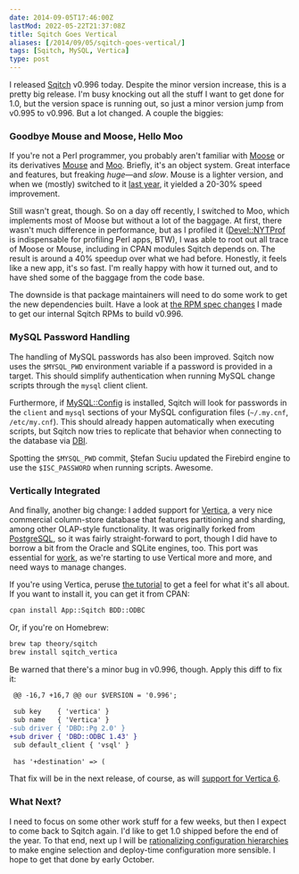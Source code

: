 ```yaml
--- 
date: 2014-09-05T17:46:00Z
lastMod: 2022-05-22T21:37:08Z
title: Sqitch Goes Vertical
aliases: [/2014/09/05/sqitch-goes-vertical/]
tags: [Sqitch, MySQL, Vertica]
type: post
---
```


I released [Sqitch] v0.996 today. Despite the minor version increase, this is
a pretty big release. I'm busy knocking out all the stuff I want to get done
for 1.0, but the version space is running out, so just a minor version jump
from v0.995 to v0.996. But a lot changed. A couple the biggies:

### Goodbye Mouse and Moose, Hello Moo ###

If you're not a Perl programmer, you probably aren't familiar with [Moose] or
its derivatives [Mouse] and [Moo]. Briefly, it's an object system. Great
interface and features, but freaking *huge*—and *slow*. Mouse is a lighter
version, and when we (mostly) switched to it [last year], it yielded a 20-30%
speed improvement.

Still wasn't great, though. So on a day off recently, I switched
to Moo, which implements most of Moose but without a lot of the baggage. At
first, there wasn't much difference in performance, but as I profiled it
([Devel::NYTProf] is indispensable for profiling Perl apps, BTW), I was able
to root out all trace of Moose or Mouse, including in CPAN modules Sqitch
depends on. The result is around a 40% speedup over what we had before.
Honestly, it feels like a new app, it's so fast. I'm really happy with how it
turned out, and to have shed some of the baggage from the code base.

The downside is that package maintainers will need to do some work to get the
new dependencies built. Have a look at [the RPM spec changes] I made to get
our internal Sqitch RPMs to build v0.996.

### MySQL Password Handling ###

The handling of MySQL passwords has also been improved. Sqitch now uses the
`$MYSQL_PWD` environment variable if a password is provided in a target. This
should simplify authentication when running MySQL change scripts through the
`mysql` client client.

Furthermore, if [MySQL::Config] is installed, Sqitch will look for passwords
in the `client` and `mysql` sections of your MySQL configuration files
(`~/.my.cnf`, `/etc/my.cnf`). This should already happen automatically when
executing scripts, but Sqitch now tries to replicate that behavior when
connecting to the database via [DBI].

Spotting the `$MYSQL_PWD` commit, Ștefan Suciu updated the Firebird engine to
use the `$ISC_PASSWORD` when running scripts. Awesome.

### Vertically Integrated ###

And finally, another big change: I added support for [Vertica], a very nice
commercial column-store database that features partitioning and sharding,
among other OLAP-style functionality. It was originally forked from
[PostgreSQL], so it was fairly straight-forward to port, though I did have to
borrow a bit from the Oracle and SQLite engines, too. This port was essential
for [work], as we're starting to use Vertical more and more, and need ways to
manage changes.

If you're using Vertica, peruse [the tutorial] to get a feel for what it's
all about. If you want to install it, you can get it from CPAN:

``` sh
cpan install App::Sqitch BDD::ODBC
```

Or, if you're on Homebrew:

``` sh
brew tap theory/sqitch
brew install sqitch_vertica
```

Be warned that there's a minor bug in v0.996, though. Apply this diff to fix
it:

``` diff
 @@ -16,7 +16,7 @@ our $VERSION = '0.996';
 
 sub key    { 'vertica' }
 sub name   { 'Vertica' }
-sub driver { 'DBD::Pg 2.0' }
+sub driver { 'DBD::ODBC 1.43' }
 sub default_client { 'vsql' }
 
 has '+destination' => (
```

That fix will be in the next release, of course, as will [support for Vertica 6].

### What Next? ###

I need to focus on some other work stuff for a few weeks, but then I expect
to come back to Sqitch again. I'd like to get 1.0 shipped before the end of
the year. To that end, next up I will be [rationalizing configuration hierarchies]
to make engine selection and deploy-time configuration more sensible. I hope
to get that done by early October.

  [Sqitch]: https://sqitch.org/
  [Moose]: https://metacpan.org/module/Moose
  [Mouse]: https://metacpan.org/module/Mouse
  [Moo]: https://metacpan.org/module/Moo
  [last year]: https://github.com/theory/sqitch/pull/73
  [Devel::NYTProf]: https://metacpan.org/module/Devel::NYTProf
  [the RPM spec changes]:
    https://github.com/theory/sqitch/compare/v0.995...v0.996#diff-4
  [MySQL::Config]: https://metacpan.org/module/MySQL::Config
  [DBI]: https://metacpan.org/module/DBI
  [Vertica]: https://vertica.com/
  [PostgreSQL]: https://www.postgresql.org/
  [work]: https://www.iovation.com/
  [rationalizing configuration hierarchies]:
    https://github.com/theory/sqitch/issues/153
  [the tutorial]:
    https://github.com/theory/sqitch/blob/master/lib/sqitchtutorial-vertica.pod
  [support for Vertica 6]:
    https://github.com/theory/sqitch/commit/4f8dbaa236a04f6dd1ec762250ffd8481078691a

